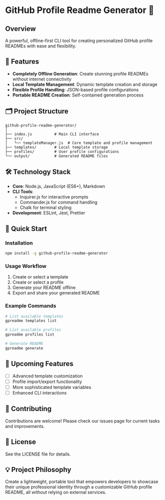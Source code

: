 # GitHub Profile Readme Generator 🚀

## Overview
A powerful, offline-first CLI tool for creating personalized GitHub profile READMEs with ease and flexibility.

## 🌟 Features
- **Completely Offline Generation**: Create stunning profile READMEs without internet connectivity
- **Local Template Management**: Dynamic template creation and storage
- **Flexible Profile Handling**: JSON-based profile configurations
- **Portable README Creation**: Self-contained generation process

## 🗂 Project Structure
```
github-profile-readme-generator/
│
├── index.js          # Main CLI interface
├── src/
│   └── templateManager.js  # Core template and profile management
├── templates/        # Local template storage
├── profiles/         # User profile configurations
└── output/           # Generated README files
```

## 🛠 Technology Stack
- **Core**: Node.js, JavaScript (ES6+), Markdown
- **CLI Tools**: 
  - Inquirer.js for interactive prompts
  - Commander.js for command handling
  - Chalk for terminal styling
- **Development**: ESLint, Jest, Prettier

## 🚀 Quick Start

### Installation
```bash
npm install -g github-profile-readme-generator
```

### Usage Workflow
1. Create or select a template
2. Create or select a profile
3. Generate your README offline
4. Export and share your generated README

### Example Commands
```bash
# List available templates
gpreadme templates list

# List available profiles
gpreadme profiles list

# Generate README
gpreadme generate
```

## 🔧 Upcoming Features
- [ ] Advanced template customization
- [ ] Profile import/export functionality
- [ ] More sophisticated template variables
- [ ] Enhanced CLI interactions

## 🤝 Contributing
Contributions are welcome! Please check our issues page for current tasks and improvements.

## 📄 License
See the LICENSE file for details.

## 💡 Project Philosophy
Create a lightweight, portable tool that empowers developers to showcase their unique professional identity through a customizable GitHub profile README, all without relying on external services.

